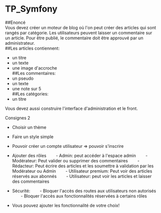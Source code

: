 # TP_Symfony

##Enoncé  
Vous devez créer un moteur de blog où l'on peut créer des articles qui sont rangés par catégorie.
Les utilisateurs peuvent laisser un commentaire sur un article. Pour être publié, le commentaire doit être approuvé par un administrateur.  
##Les articles contiennent:
- un titre
- un texte
- une image d'accroche  
##Les commentaires:
- un pseudo
- un texte 
- une note sur 5  
##Les catégories:
- un titre  
 
Vous devez aussi construire l'interface d'administration et le front.

Consignes 2
- Choisir un thème
- Faire un style simple
- Pouvoir créer un compte utilisateur => pouvoir s'inscrire
- Ajouter des rôles
  - Admin: peut accéder à l'espace admin
  - Modérateur: Peut valider ou supprimer des commentaires
  - Rédacteur: Peut écrire des articles et les soumettre à validation par les Modérateur ou Admin
  - Utilisateur premium: Peut voir des articles réservés aux abonnés
  - Utilisateur: peut voir les articles et laisser des commentaires
 
- Sécurité: 
  - Bloquer l'accès des routes aux utilisateurs non autorisés
  - Bloquer l'accès aux fonctionnalités réservées à certains rôles
- Vous pouvez ajouter les fonctionnalité de votre choix!
